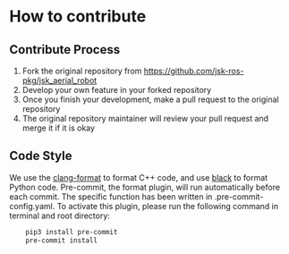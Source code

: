 # How to contribute

## Contribute Process

1. Fork the original repository from https://github.com/jsk-ros-pkg/jsk_aerial_robot
2. Develop your own feature in your forked repository
3. Once you finish your development, make a pull request to the original repository
4. The original repository maintainer will review your pull request and merge it if it is okay

## Code Style

We use the [clang-format](https://clang.llvm.org/docs/ClangFormat.html) to format C++ code, and use [black](https://github.com/psf/black) to format Python code. 
Pre-commit, the format plugin, will run automatically before each commit. The specific function has been written in 
.pre-commit-config.yaml. To activate this plugin, please run the following command in terminal and root directory:

```bash
    pip3 install pre-commit
    pre-commit install
```
